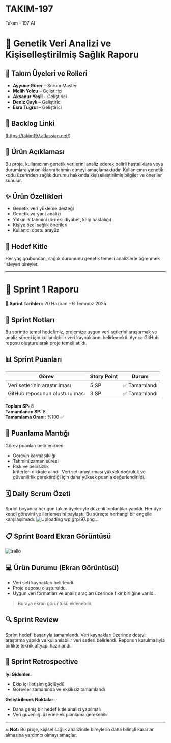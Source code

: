 # TAKIM-197
Takım - 197 AI
# 🧬 Genetik Veri Analizi ve Kişiselleştirilmiş Sağlık Raporu

## 👥 Takım Üyeleri ve Rolleri
- **Ayyüce Gürer** – Scrum Master  
- **Melih Yolcu** – Geliştirici  
- **Aksanur Yeşil** – Geliştirici  
- **Deniz Çaylı** – Geliştirici  
- **Esra Tuğrul** – Geliştirici

## 📌 Backlog Linki
(https://takim197.atlassian.net/)

## 📄 Ürün Açıklaması
Bu proje, kullanıcının genetik verilerini analiz ederek belirli hastalıklara veya durumlara yatkınlıklarını tahmin etmeyi amaçlamaktadır. Kullanıcının genetik kodu üzerinden sağlık durumu hakkında kişiselleştirilmiş bilgiler ve öneriler sunulur.

## ✨ Ürün Özellikleri
- Genetik veri yükleme desteği  
- Genetik varyant analizi  
- Yatkınlık tahmini (örnek: diyabet, kalp hastalığı)  
- Kişiye özel sağlık önerileri  
- Kullanıcı dostu arayüz  

## 🎯 Hedef Kitle
Her yaş grubundan, sağlık durumunu genetik temelli analizlerle öğrenmek isteyen bireyler.

---

# 🚀 Sprint 1 Raporu  
📅 **Sprint Tarihleri:** 20 Haziran – 6 Temmuz 2025

## 📝 Sprint Notları
Bu sprintte temel hedefimiz, projemize uygun veri setlerini araştırmak ve analiz süreci için kullanılabilir veri kaynaklarını belirlemekti. Ayrıca GitHub reposu oluşturularak proje temeli atıldı.

## 📊 Sprint Puanları
| Görev | Story Point | Durum |
|-------|-------------|--------|
| Veri setlerinin araştırılması | 5 SP | ✅ Tamamlandı |
| GitHub reposunun oluşturulması | 3 SP | ✅ Tamamlandı |

**Toplam SP:** 8  
**Tamamlanan SP:** 8  
**Tamamlama Oranı:** %100 ✅

## 🎯 Puanlama Mantığı
Görev puanları belirlenirken:
- Görevin karmaşıklığı  
- Tahmini zaman süresi  
- Risk ve belirsizlik  
kriterleri dikkate alındı. Veri seti araştırması yüksek doğruluk ve güvenilirlik gerektirdiği için daha yüksek puanla değerlendirildi.

## 🗓 Daily Scrum Özeti
Sprint boyunca her gün takım üyeleriyle düzenli toplantılar yapıldı. Her üye kendi görevini ve ilerlemesini paylaştı. Bu süreçte herhangi bir engelle karşılaşılmadı.
![Uploading wp grp197.png…]()



## 📋 Sprint Board Ekran Görüntüsü
![trello](https://github.com/user-attachments/assets/5ae5251e-4152-4815-aba5-f171d6077ed3)
 

## 💻 Ürün Durumu (Ekran Görüntüsü)
- Veri seti kaynakları belirlendi.  
- Proje deposu oluşturuldu.  
- Uygun veri formatları ve analiz araçları üzerinde fikir birliğine varıldı.  
> Buraya ekran görüntüsü eklenebilir.

## 🔍 Sprint Review
Sprint hedefi başarıyla tamamlandı. Veri kaynakları üzerinde detaylı araştırma yapıldı ve kullanılabilir veri setleri belirlendi. Reponun kurulmasıyla birlikte teknik altyapı hazırlandı.

## 🔄 Sprint Retrospective

**İyi Gidenler:**
- Ekip içi iletişim güçlüydü  
- Görevler zamanında ve eksiksiz tamamlandı

**Geliştirilecek Noktalar:**
- Daha geniş bir hedef kitle analizi yapılmalı  
- Veri güvenliği üzerine ek planlama gerekebilir

---

🔚 **Not:** Bu proje, kişisel sağlık analizinde bireylerin daha bilinçli kararlar almasına yardımcı olmayı amaçlar.  
